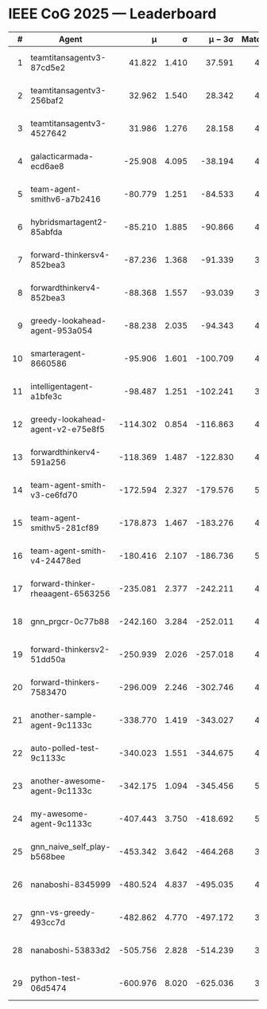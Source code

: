 # IEEE CoG 2025 — Leaderboard

| # | Agent | μ | σ | μ − 3σ | Matches | Updated |
|---:|---|---:|---:|---:|---:|---|
| 1 | teamtitansagentv3-87cd5e2 | 41.822 | 1.410 | 37.591 | 4932 | 2025-08-19 00:44 |
| 2 | teamtitansagentv3-256baf2 | 32.962 | 1.540 | 28.342 | 4972 | 2025-08-19 00:44 |
| 3 | teamtitansagentv3-4527642 | 31.986 | 1.276 | 28.158 | 4800 | 2025-08-19 00:44 |
| 4 | galacticarmada-ecd6ae8 | -25.908 | 4.095 | -38.194 | 4760 | 2025-08-19 00:44 |
| 5 | team-agent-smithv6-a7b2416 | -80.779 | 1.251 | -84.533 | 4720 | 2025-08-19 00:44 |
| 6 | hybridsmartagent2-85abfda | -85.210 | 1.885 | -90.866 | 4596 | 2025-08-19 00:44 |
| 7 | forward-thinkersv4-852bea3 | -87.236 | 1.368 | -91.339 | 3975 | 2025-08-19 00:44 |
| 8 | forwardthinkerv4-852bea3 | -88.368 | 1.557 | -93.039 | 3788 | 2025-08-19 00:44 |
| 9 | greedy-lookahead-agent-953a054 | -88.238 | 2.035 | -94.343 | 4448 | 2025-08-19 00:44 |
| 10 | smarteragent-8660586 | -95.906 | 1.601 | -100.709 | 4041 | 2025-08-19 00:44 |
| 11 | intelligentagent-a1bfe3c | -98.487 | 1.251 | -102.241 | 3786 | 2025-08-19 00:44 |
| 12 | greedy-lookahead-agent-v2-e75e8f5 | -114.302 | 0.854 | -116.863 | 4888 | 2025-08-19 00:44 |
| 13 | forwardthinkerv4-591a256 | -118.369 | 1.487 | -122.830 | 4124 | 2025-08-19 00:44 |
| 14 | team-agent-smith-v3-ce6fd70 | -172.594 | 2.327 | -179.576 | 5366 | 2025-08-19 00:44 |
| 15 | team-agent-smithv5-281cf89 | -178.873 | 1.467 | -183.276 | 4880 | 2025-08-19 00:44 |
| 16 | team-agent-smith-v4-24478ed | -180.416 | 2.107 | -186.736 | 5026 | 2025-08-19 00:44 |
| 17 | forward-thinker-rheaagent-6563256 | -235.081 | 2.377 | -242.211 | 4446 | 2025-08-19 00:44 |
| 18 | gnn_prgcr-0c77b88 | -242.160 | 3.284 | -252.011 | 4590 | 2025-08-19 00:44 |
| 19 | forward-thinkersv2-51dd50a | -250.939 | 2.026 | -257.018 | 4846 | 2025-08-19 00:44 |
| 20 | forward-thinkers-7583470 | -296.009 | 2.246 | -302.746 | 4380 | 2025-08-19 00:44 |
| 21 | another-sample-agent-9c1133c | -338.770 | 1.419 | -343.027 | 4800 | 2025-08-19 00:44 |
| 22 | auto-polled-test-9c1133c | -340.023 | 1.551 | -344.675 | 4260 | 2025-08-19 00:44 |
| 23 | another-awesome-agent-9c1133c | -342.175 | 1.094 | -345.456 | 5080 | 2025-08-19 00:44 |
| 24 | my-awesome-agent-9c1133c | -407.443 | 3.750 | -418.692 | 5060 | 2025-08-19 00:44 |
| 25 | gnn_naive_self_play-b568bee | -453.342 | 3.642 | -464.268 | 3920 | 2025-08-19 00:44 |
| 26 | nanaboshi-8345999 | -480.524 | 4.837 | -495.035 | 4020 | 2025-08-19 00:44 |
| 27 | gnn-vs-greedy-493cc7d | -482.862 | 4.770 | -497.172 | 3980 | 2025-08-19 00:44 |
| 28 | nanaboshi-53833d2 | -505.756 | 2.828 | -514.239 | 3620 | 2025-08-19 00:44 |
| 29 | python-test-06d5474 | -600.976 | 8.020 | -625.036 | 3950 | 2025-08-19 00:44 |
